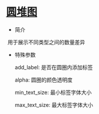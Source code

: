 # [圆堆图](/basic/circle-packing)

* 简介

​		用于展示不同类型之间的数量差异

- 特殊参数

  add_label: 是否在圆圈内添加标签

  alpha: 圆圈的颜色透明度
  
  min_text_size: 最小标签字体大小
  
  max_text_size: 最大标签字体大小
